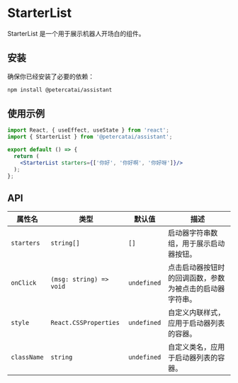 # StarterList

StarterList 是一个用于展示机器人开场白的组件。

## 安装

确保你已经安装了必要的依赖：

```bash
npm install @petercatai/assistant
```

## 使用示例

```jsx
import React, { useEffect, useState } from 'react';
import { StarterList } from '@petercatai/assistant';

export default () => {
  return (
    <StarterList starters={['你好', '你好啊', '你好呀']}/>
  );
};
```

## API

| 属性名      | 类型                           | 默认值      | 描述                                                                 |
| ----------- | ------------------------------ | ----------- | -------------------------------------------------------------------- |
| `starters`  | `string[]`                      | `[]`        | 启动器字符串数组，用于展示启动器按钮。                                |
| `onClick`   | `(msg: string) => void`         | `undefined` | 点击启动器按钮时的回调函数，参数为被点击的启动器字符串。              |
| `style`     | `React.CSSProperties`           | `undefined` | 自定义内联样式，应用于启动器列表的容器。                              |
| `className` | `string`                        | `undefined` | 自定义类名，应用于启动器列表的容器。                                  |

